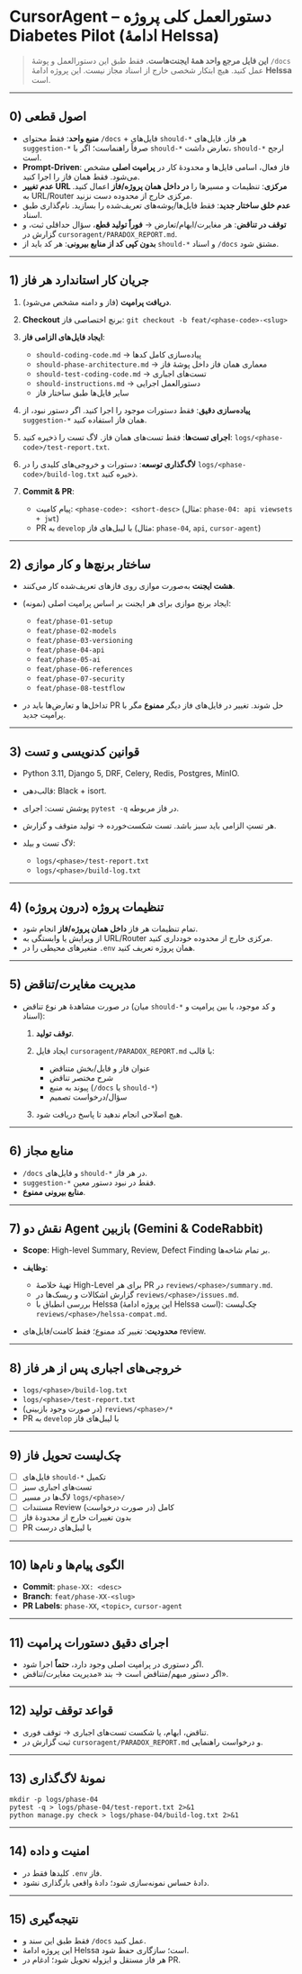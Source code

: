 # CursorAgent – دستورالعمل کلی پروژه Diabetes Pilot (ادامهٔ Helssa)

> **این فایل مرجع واحد همهٔ ایجنت‌هاست.** فقط طبق این دستورالعمل و پوشهٔ `/docs` عمل کنید. هیچ ابتکار شخصی خارج از اسناد مجاز نیست. این پروژه ادامهٔ **Helssa** است.

---

## 0) اصول قطعی

* **منبع واحد**: فقط محتوای `/docs` + فایل‌های `should-*` هر فاز. فایل‌های `suggestion-*` صرفاً راهنماست؛ اگر با `should-*` تعارض داشت، `should-*` ارجح است.
* **Prompt-Driven**: فاز فعال، اسامی فایل‌ها و محدودهٔ کار در **پرامپت اصلی** مشخص می‌شود. فقط همان فاز را اجرا کنید.
* **عدم تغییر URL مرکزی**: تنظیمات و مسیرها را **در داخل همان پروژه/فاز** اعمال کنید. به URL/Router مرکزی خارج از محدوده دست نزنید.
* **عدم خلق ساختار جدید**: فقط فایل‌ها/پوشه‌های تعریف‌شده را بسازید. نام‌گذاری طبق اسناد.
* **توقف در تناقض**: هر مغایرت/ابهام/تعارض → **فوراً تولید قطع**، سؤال حداقلی ثبت، و گزارش در `cursoragent/PARADOX_REPORT.md`.
* **بدون کپی کد از منابع بیرونی**: هر کد باید از `should-*` و اسناد `/docs` مشتق شود.

---

## 1) جریان کار استاندارد هر فاز

1. **دریافت پرامپت** (فاز و دامنه مشخص می‌شود).
2. **Checkout** برنچ اختصاصی فاز: `git checkout -b feat/<phase-code>-<slug>`
3. **ایجاد فایل‌های الزامی فاز**:

   * `should-coding-code.md` → پیاده‌سازی کامل کدها
   * `should-phase-architecture.md` → معماری همان فاز داخل پوشهٔ فاز
   * `should-test-coding-code.md` → تست‌های اجباری
   * `should-instructions.md` → دستورالعمل اجرایی
   * سایر فایل‌ها طبق ساختار فاز
4. **پیاده‌سازی دقیق**: فقط دستورات موجود را اجرا کنید. اگر دستور نبود، از `suggestion-*` همان فاز استفاده کنید.
5. **اجرای تست‌ها**: فقط تست‌های همان فاز. لاگ تست را ذخیره کنید: `logs/<phase-code>/test-report.txt`.
6. **لاگ‌گذاری توسعه**: دستورات و خروجی‌های کلیدی را در `logs/<phase-code>/build-log.txt` ذخیره کنید.
7. **Commit & PR**:

   * پیام کامیت: `<phase-code>: <short-desc>` (مثال: `phase-04: api viewsets + jwt`)
   * PR به `develop` با لیبل‌های فاز (مثال: `phase-04`, `api`, `cursor-agent`)

---

## 2) ساختار برنچ‌ها و کار موازی

* **هشت ایجنت** به‌صورت موازی روی فازهای تعریف‌شده کار می‌کنند.
* ایجاد برنچ موازی برای هر ایجنت بر اساس پرامپت اصلی (نمونه):

  * `feat/phase-01-setup`
  * `feat/phase-02-models`
  * `feat/phase-03-versioning`
  * `feat/phase-04-api`
  * `feat/phase-05-ai`
  * `feat/phase-06-references`
  * `feat/phase-07-security`
  * `feat/phase-08-testflow`
* تداخل‌ها و تعارض‌ها باید در PR حل شوند. تغییر در فایل‌های فاز دیگر **ممنوع** مگر با پرامپت جدید.

---

## 3) قوانین کدنویسی و تست

* Python 3.11, Django 5, DRF, Celery, Redis, Postgres, MinIO.
* قالب‌دهی: Black + isort.
* پوشش تست: اجرای `pytest -q` در فاز مربوطه.
* هر تستِ الزامی باید سبز باشد. تست شکست‌خورده → تولید متوقف و گزارش.
* لاگ تست و بیلد:

  * `logs/<phase>/test-report.txt`
  * `logs/<phase>/build-log.txt`

---

## 4) تنظیمات پروژه (درون پروژه)

* تمام تنظیمات هر فاز **داخل همان پروژه/فاز** انجام شود.
* از ویرایش یا وابستگی به URL/Router مرکزی خارج از محدوده خودداری کنید.
* متغیرهای محیطی را در `.env` همان پروژه تعریف کنید.

---

## 5) مدیریت مغایرت/تناقض

* در صورت مشاهدهٔ هر نوع تناقض (میان `should-*` و کد موجود، یا بین پرامپت و اسناد):

  1. **توقف تولید**.
  2. ایجاد فایل `cursoragent/PARADOX_REPORT.md` با قالب:

     * عنوان فاز و فایل/بخش متناقض
     * شرح مختصر تناقض
     * پیوند به منبع (`/docs` یا `should-*`)
     * سؤال/درخواست تصمیم
  3. هیچ اصلاحی انجام ندهید تا پاسخ دریافت شود.

---

## 6) منابع مجاز

* `/docs` و فایل‌های `should-*` در هر فاز.
* `suggestion-*` فقط در نبود دستور معین.
* **منابع بیرونی ممنوع**.

---

## 7) نقش دو Agent بازبین (Gemini & CodeRabbit)

* **Scope**: High-level Summary, Review, Defect Finding بر تمام شاخه‌ها.
* **وظایف**:

  * تهیهٔ خلاصهٔ High-Level برای هر PR در `reviews/<phase>/summary.md`.
  * گزارش اشکالات و ریسک‌ها در `reviews/<phase>/issues.md`.
  * بررسی انطباق با Helssa (این پروژه ادامهٔ Helssa است): چک‌لیست `reviews/<phase>/helssa-compat.md`.
* **محدودیت**: تغییر کد ممنوع؛ فقط کامنت/فایل‌های review.

---

## 8) خروجی‌های اجباری پس از هر فاز

* `logs/<phase>/build-log.txt`
* `logs/<phase>/test-report.txt`
* (در صورت وجود بازبینی) `reviews/<phase>/*`
* PR به `develop` با لیبل‌های فاز

---

## 9) چک‌لیست تحویل فاز

* [ ] فایل‌های `should-*` تکمیل
* [ ] تست‌های اجباری سبز
* [ ] لاگ‌ها در مسیر `logs/<phase>/`
* [ ] مستندات Review (در صورت درخواست) کامل
* [ ] بدون تغییرات خارج از محدودهٔ فاز
* [ ] PR با لیبل‌های درست

---

## 10) الگوی پیام‌ها و نام‌ها

* **Commit**: `phase-XX: <desc>`
* **Branch**: `feat/phase-XX-<slug>`
* **PR Labels**: `phase-XX`, `<topic>`, `cursor-agent`

---

## 11) اجرای دقیق دستورات پرامپت

* اگر دستوری در پرامپت اصلی وجود دارد، **حتماً** اجرا شود.
* اگر دستور مبهم/متناقض است → بند «مدیریت مغایرت/تناقض».

---

## 12) قواعد توقف تولید

* تناقض، ابهام، یا شکست تست‌های اجباری → توقف فوری.
* ثبت گزارش در `cursoragent/PARADOX_REPORT.md` و درخواست راهنمایی.

---

## 13) نمونهٔ لاگ‌گذاری

```
mkdir -p logs/phase-04
pytest -q > logs/phase-04/test-report.txt 2>&1
python manage.py check > logs/phase-04/build-log.txt 2>&1
```

---

## 14) امنیت و داده

* کلیدها فقط در `.env` فاز.
* دادهٔ حساس نمونه‌سازی شود؛ دادهٔ واقعی بارگذاری نشود.

---

## 15) نتیجه‌گیری

* فقط طبق این سند و `/docs` عمل کنید.
* این پروژه ادامهٔ Helssa است؛ سازگاری حفظ شود.
* هر فاز مستقل و ایزوله تحویل شود؛ ادغام در PR.